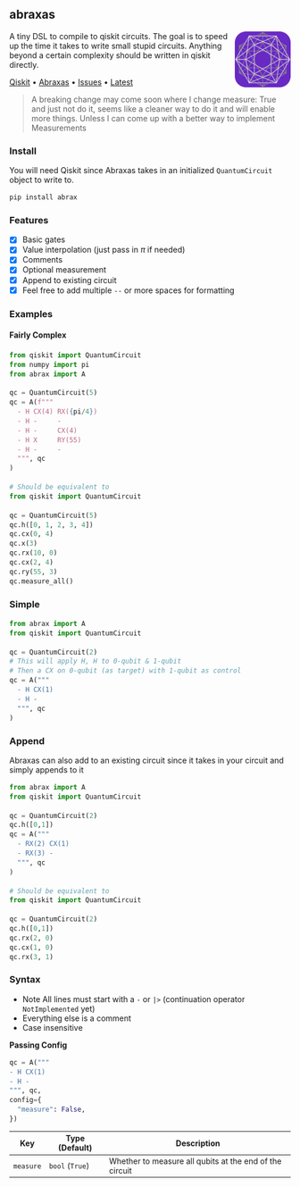 ## abraxas

<img src="./test/icon.svg" width="100" height="100" align="right" />

A tiny DSL to compile to qiskit circuits. The goal is to speed up the time it takes to write small stupid circuits. Anything beyond a certain complexity should be written in qiskit directly.

[Qiskit](https://qiskit.org/) &bullet; [Abraxas](https://foundation.fandom.com/wiki/Abraxas_Conjecture) &bullet; [Issues](https://github.com/plutoniumm/abraxas/issues) &bullet; [Latest](https://github.com/plutoniumm/abraxas/releases/latest)

> A breaking change may come soon where I change measure: True and just not do it, seems like a cleaner way to do it and will enable more things. Unless I can come up with a better way to implement Measurements

### Install
You will need Qiskit since Abraxas takes in an initialized `QuantumCircuit` object to write to.
```py
pip install abrax
```

### Features
- [x] Basic gates
- [x] Value interpolation (just pass in $\pi$ if needed)
- [x] Comments
- [x] Optional measurement
- [x] Append to existing circuit
- [x] Feel free to add multiple `--` or more spaces for formatting

### Examples
#### Fairly Complex
```python
from qiskit import QuantumCircuit
from numpy import pi
from abrax import A

qc = QuantumCircuit(5)
qc = A(f"""
  - H CX(4) RX({pi/4})
  - H -     -
  - H -     CX(4)
  - H X     RY(55)
  - H -     -
  """, qc
)

# Should be equivalent to
from qiskit import QuantumCircuit

qc = QuantumCircuit(5)
qc.h([0, 1, 2, 3, 4])
qc.cx(0, 4)
qc.x(3)
qc.rx(10, 0)
qc.cx(2, 4)
qc.ry(55, 3)
qc.measure_all()
```

### Simple
```python
from abrax import A
from qiskit import QuantumCircuit

qc = QuantumCircuit(2)
# This will apply H, H to 0-qubit & 1-qubit
# Then a CX on 0-qubit (as target) with 1-qubit as control
qc = A("""
  - H CX(1)
  - H -
  """, qc
)
```

### Append
Abraxas can also add to an existing circuit since it takes in your circuit and simply appends to it

```python
from abrax import A
from qiskit import QuantumCircuit

qc = QuantumCircuit(2)
qc.h([0,1])
qc = A("""
  - RX(2) CX(1)
  - RX(3) -
  """, qc
)

# Should be equivalent to
from qiskit import QuantumCircuit

qc = QuantumCircuit(2)
qc.h([0,1])
qc.rx(2, 0)
qc.cx(1, 0)
qc.rx(3, 1)
```

### Syntax
- Note All lines must start with a `-` or `|>` (continuation operator `NotImplemented` yet)
- Everything else is a comment
- Case insensitive

**Passing Config**
```python
qc = A("""
- H CX(1)
- H -
""", qc,
config={
  "measure": False,
})
```

| Key | Type (Default) | Description |
| --- | --- | --- |
| `measure` | `bool` (`True`) | Whether to measure all qubits at the end of the circuit |